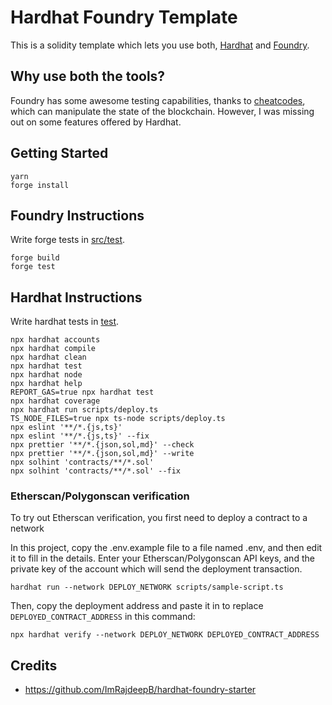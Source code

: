# Hardhat Foundry Template

This is a solidity template which lets you use both, [Hardhat](https://hardhat.org) and [Foundry](https://github.com/gakonst/foundry).

## Why use both the tools?

Foundry has some awesome testing capabilities, thanks to [cheatcodes](https://onbjerg.github.io/foundry-book/forge/cheatcodes.html), which can manipulate the state of the blockchain. However, I was missing out on some features offered by Hardhat. 

## Getting Started

```shell
yarn
forge install
```

## Foundry Instructions

Write forge tests in [src/test](./src/test).

```shell
forge build
forge test
```

## Hardhat Instructions

Write hardhat tests in [test](./test/).

```shell
npx hardhat accounts
npx hardhat compile
npx hardhat clean
npx hardhat test
npx hardhat node
npx hardhat help
REPORT_GAS=true npx hardhat test
npx hardhat coverage
npx hardhat run scripts/deploy.ts
TS_NODE_FILES=true npx ts-node scripts/deploy.ts
npx eslint '**/*.{js,ts}'
npx eslint '**/*.{js,ts}' --fix
npx prettier '**/*.{json,sol,md}' --check
npx prettier '**/*.{json,sol,md}' --write
npx solhint 'contracts/**/*.sol'
npx solhint 'contracts/**/*.sol' --fix
```

### Etherscan/Polygonscan verification

To try out Etherscan verification, you first need to deploy a contract to a network

In this project, copy the .env.example file to a file named .env, and then edit it to fill in the details. Enter your Etherscan/Polygonscan API keys, and the private key of the account which will send the deployment transaction.

```shell
hardhat run --network DEPLOY_NETWORK scripts/sample-script.ts
```

Then, copy the deployment address and paste it in to replace `DEPLOYED_CONTRACT_ADDRESS` in this command:

```shell
npx hardhat verify --network DEPLOY_NETWORK DEPLOYED_CONTRACT_ADDRESS
```

## Credits

- https://github.com/ImRajdeepB/hardhat-foundry-starter
